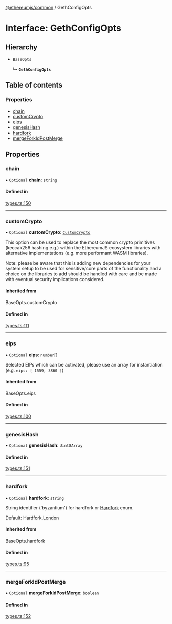 [@ethereumjs/common](../README.md) / GethConfigOpts

# Interface: GethConfigOpts

## Hierarchy

- `BaseOpts`

  ↳ **`GethConfigOpts`**

## Table of contents

### Properties

- [chain](GethConfigOpts.md#chain)
- [customCrypto](GethConfigOpts.md#customcrypto)
- [eips](GethConfigOpts.md#eips)
- [genesisHash](GethConfigOpts.md#genesishash)
- [hardfork](GethConfigOpts.md#hardfork)
- [mergeForkIdPostMerge](GethConfigOpts.md#mergeforkidpostmerge)

## Properties

### chain

• `Optional` **chain**: `string`

#### Defined in

[types.ts:150](https://github.com/ethereumjs/ethereumjs-monorepo/blob/master/packages/common/src/types.ts#L150)

___

### customCrypto

• `Optional` **customCrypto**: [`CustomCrypto`](CustomCrypto.md)

This option can be used to replace the most common crypto primitives
(keccak256 hashing e.g.) within the EthereumJS ecosystem libraries
with alternative implementations (e.g. more performant WASM libraries).

Note: please be aware that this is adding new dependencies for your
system setup to be used for sensitive/core parts of the functionality
and a choice on the libraries to add should be handled with care
and be made with eventual security implications considered.

#### Inherited from

BaseOpts.customCrypto

#### Defined in

[types.ts:111](https://github.com/ethereumjs/ethereumjs-monorepo/blob/master/packages/common/src/types.ts#L111)

___

### eips

• `Optional` **eips**: `number`[]

Selected EIPs which can be activated, please use an array for instantiation
(e.g. `eips: [ 1559, 3860 ]`)

#### Inherited from

BaseOpts.eips

#### Defined in

[types.ts:100](https://github.com/ethereumjs/ethereumjs-monorepo/blob/master/packages/common/src/types.ts#L100)

___

### genesisHash

• `Optional` **genesisHash**: `Uint8Array`

#### Defined in

[types.ts:151](https://github.com/ethereumjs/ethereumjs-monorepo/blob/master/packages/common/src/types.ts#L151)

___

### hardfork

• `Optional` **hardfork**: `string`

String identifier ('byzantium') for hardfork or [Hardfork](../enums/Hardfork.md) enum.

Default: Hardfork.London

#### Inherited from

BaseOpts.hardfork

#### Defined in

[types.ts:95](https://github.com/ethereumjs/ethereumjs-monorepo/blob/master/packages/common/src/types.ts#L95)

___

### mergeForkIdPostMerge

• `Optional` **mergeForkIdPostMerge**: `boolean`

#### Defined in

[types.ts:152](https://github.com/ethereumjs/ethereumjs-monorepo/blob/master/packages/common/src/types.ts#L152)
